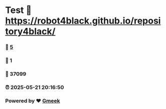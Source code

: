 # Test :link: https://robot4black.github.io/repository4black/ 
### :page_facing_up: [5](https://robot4black.github.io/repository4black//tag.html) 
### :speech_balloon: 1 
### :hibiscus: 37099 
### :alarm_clock: 2025-05-21 20:16:50 
### Powered by :heart: [Gmeek](https://github.com/Meekdai/Gmeek)

